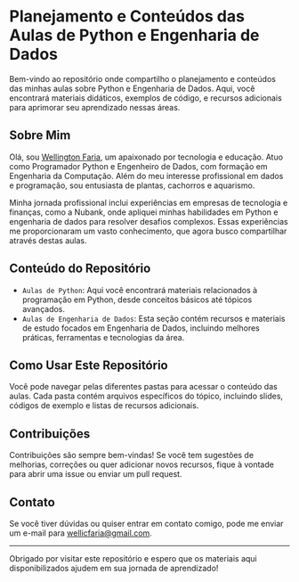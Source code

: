 # Planejamento e Conteúdos das Aulas de Python e Engenharia de Dados

Bem-vindo ao repositório onde compartilho o planejamento e conteúdos das minhas aulas sobre Python e Engenharia de Dados. Aqui, você encontrará materiais didáticos, exemplos de código, e recursos adicionais para aprimorar seu aprendizado nessas áreas.

## Sobre Mim

Olá, sou [Wellington Faria](https://www.linkedin.com/in/wellicfaria/), um apaixonado por tecnologia e educação. Atuo como Programador Python e Engenheiro de Dados, com formação em Engenharia da Computação. Além do meu interesse profissional em dados e programação, sou entusiasta de plantas, cachorros e aquarismo.

Minha jornada profissional inclui experiências em empresas de tecnologia e finanças, como a Nubank, onde apliquei minhas habilidades em Python e engenharia de dados para resolver desafios complexos. Essas experiências me proporcionaram um vasto conhecimento, que agora busco compartilhar através destas aulas.

## Conteúdo do Repositório

- `Aulas de Python`: Aqui você encontrará materiais relacionados à programação em Python, desde conceitos básicos até tópicos avançados.
- `Aulas de Engenharia de Dados`: Esta seção contém recursos e materiais de estudo focados em Engenharia de Dados, incluindo melhores práticas, ferramentas e tecnologias da área.

## Como Usar Este Repositório

Você pode navegar pelas diferentes pastas para acessar o conteúdo das aulas. Cada pasta contém arquivos específicos do tópico, incluindo slides, códigos de exemplo e listas de recursos adicionais.

## Contribuições

Contribuições são sempre bem-vindas! Se você tem sugestões de melhorias, correções ou quer adicionar novos recursos, fique à vontade para abrir uma issue ou enviar um pull request.

## Contato

Se você tiver dúvidas ou quiser entrar em contato comigo, pode me enviar um e-mail para [wellicfaria@gmail.com](mailto:wellicfaria@gmail.com).

---

Obrigado por visitar este repositório e espero que os materiais aqui disponibilizados ajudem em sua jornada de aprendizado!
